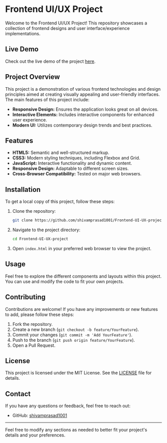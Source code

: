 

# Frontend UI/UX Project

Welcome to the Frontend UI/UX Project! This repository showcases a collection of frontend designs and user interface/experience implementations.

## Live Demo

Check out the live demo of the project [here](https://shivamprasad1001.github.io/Frontend-UI-UX-project).

## Project Overview

This project is a demonstration of various frontend technologies and design principles aimed at creating visually appealing and user-friendly interfaces. The main features of this project include:

- **Responsive Design:** Ensures the application looks great on all devices.
- **Interactive Elements:** Includes interactive components for enhanced user experience.
- **Modern UI:** Utilizes contemporary design trends and best practices.

## Features

- **HTML5:** Semantic and well-structured markup.
- **CSS3:** Modern styling techniques, including Flexbox and Grid.
- **JavaScript:** Interactive functionality and dynamic content.
- **Responsive Design:** Adaptable to different screen sizes.
- **Cross-Browser Compatibility:** Tested on major web browsers.

## Installation

To get a local copy of this project, follow these steps:

1. Clone the repository:
   ```sh
   git clone https://github.com/shivamprasad1001/Frontend-UI-UX-project.git
   ```

2. Navigate to the project directory:
   ```sh
   cd Frontend-UI-UX-project
   ```

3. Open `index.html` in your preferred web browser to view the project.

## Usage

Feel free to explore the different components and layouts within this project. You can use and modify the code to fit your own projects.

## Contributing

Contributions are welcome! If you have any improvements or new features to add, please follow these steps:

1. Fork the repository.
2. Create a new branch (`git checkout -b feature/YourFeature`).
3. Commit your changes (`git commit -m 'Add YourFeature'`).
4. Push to the branch (`git push origin feature/YourFeature`).
5. Open a Pull Request.

## License

This project is licensed under the MIT License. See the [LICENSE](LICENSE) file for details.

## Contact

If you have any questions or feedback, feel free to reach out:

- GitHub: [shivamprasad1001](https://github.com/shivamprasad1001)

---

Feel free to modify any sections as needed to better fit your project's details and your preferences.
